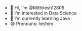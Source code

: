 - 👋 Hi, I’m @Mithilesh12805
- 👀 I’m interested in Data Science
- 🌱 I’m currently learning Java
- 😄 Pronouns: he/him

<!---
Mithilesh12805/Mithilesh12805 is a ✨ special ✨ repository because its `README.md` (this file) appears on your GitHub profile.
You can click the Preview link to take a look at your changes.
--->
